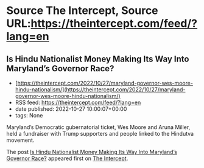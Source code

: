 # Source The Intercept, Source URL:https://theintercept.com/feed/?lang=en

## Is Hindu Nationalist Money Making Its Way Into Maryland’s Governor Race?
 - [https://theintercept.com/2022/10/27/maryland-governor-wes-moore-hindu-nationalism/](https://theintercept.com/2022/10/27/maryland-governor-wes-moore-hindu-nationalism/)
 - RSS feed: https://theintercept.com/feed/?lang=en
 - date published: 2022-10-27 10:00:07+00:00
 - tags: None

<p>Maryland’s Democratic gubernatorial ticket, Wes Moore and Aruna Miller, held a fundraiser with Trump supporters and people linked to the Hindutva movement.</p>
<p>The post <a href="https://theintercept.com/2022/10/27/maryland-governor-wes-moore-hindu-nationalism/" rel="nofollow">Is Hindu Nationalist Money Making Its Way Into Maryland’s Governor Race?</a> appeared first on <a href="https://theintercept.com" rel="nofollow">The Intercept</a>.</p>

